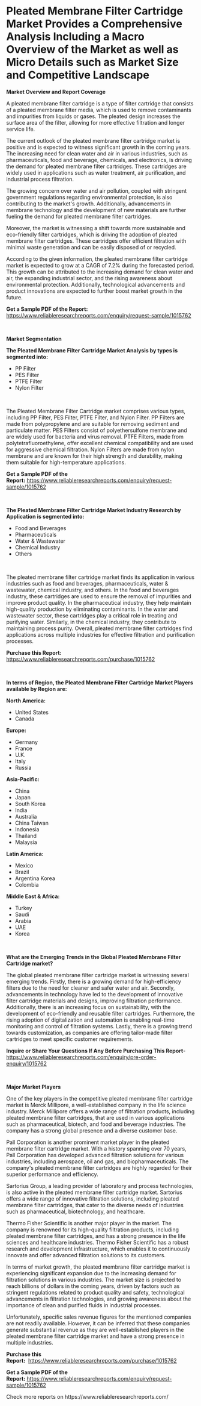 <p><h1>Pleated Membrane Filter Cartridge Market Provides a Comprehensive Analysis Including a Macro Overview of the Market as well as Micro Details such as Market Size and Competitive Landscape</h1></p><p><strong>Market Overview and Report Coverage</strong></p>
<p><p>A pleated membrane filter cartridge is a type of filter cartridge that consists of a pleated membrane filter media, which is used to remove contaminants and impurities from liquids or gases. The pleated design increases the surface area of the filter, allowing for more effective filtration and longer service life.</p><p>The current outlook of the pleated membrane filter cartridge market is positive and is expected to witness significant growth in the coming years. The increasing need for clean water and air in various industries, such as pharmaceuticals, food and beverage, chemicals, and electronics, is driving the demand for pleated membrane filter cartridges. These cartridges are widely used in applications such as water treatment, air purification, and industrial process filtration.</p><p>The growing concern over water and air pollution, coupled with stringent government regulations regarding environmental protection, is also contributing to the market's growth. Additionally, advancements in membrane technology and the development of new materials are further fueling the demand for pleated membrane filter cartridges.</p><p>Moreover, the market is witnessing a shift towards more sustainable and eco-friendly filter cartridges, which is driving the adoption of pleated membrane filter cartridges. These cartridges offer efficient filtration with minimal waste generation and can be easily disposed of or recycled.</p><p>According to the given information, the pleated membrane filter cartridge market is expected to grow at a CAGR of 7.2% during the forecasted period. This growth can be attributed to the increasing demand for clean water and air, the expanding industrial sector, and the rising awareness about environmental protection. Additionally, technological advancements and product innovations are expected to further boost market growth in the future.</p></p>
<p><strong>Get a Sample PDF of the Report:</strong> <a href="https://www.reliableresearchreports.com/enquiry/request-sample/1015762">https://www.reliableresearchreports.com/enquiry/request-sample/1015762</a></p>
<p>&nbsp;</p>
<p><strong>Market Segmentation</strong></p>
<p><strong>The Pleated Membrane Filter Cartridge Market Analysis by types is segmented into:</strong></p>
<p><ul><li>PP Filter</li><li>PES Filter</li><li>PTFE Filter</li><li>Nylon Filter</li></ul></p>
<p>&nbsp;</p>
<p><p>The Pleated Membrane Filter Cartridge market comprises various types, including PP Filter, PES Filter, PTFE Filter, and Nylon Filter. PP Filters are made from polypropylene and are suitable for removing sediment and particulate matter. PES Filters consist of polyethersulfone membrane and are widely used for bacteria and virus removal. PTFE Filters, made from polytetrafluoroethylene, offer excellent chemical compatibility and are used for aggressive chemical filtration. Nylon Filters are made from nylon membrane and are known for their high strength and durability, making them suitable for high-temperature applications.</p></p>
<p><strong>Get a Sample PDF of the Report:</strong>&nbsp;<a href="https://www.reliableresearchreports.com/enquiry/request-sample/1015762">https://www.reliableresearchreports.com/enquiry/request-sample/1015762</a></p>
<p>&nbsp;</p>
<p><strong>The Pleated Membrane Filter Cartridge Market Industry Research by Application is segmented into:</strong></p>
<p><ul><li>Food and Beverages</li><li>Pharmaceuticals</li><li>Water & Wastewater</li><li>Chemical Industry</li><li>Others</li></ul></p>
<p>&nbsp;</p>
<p><p>The pleated membrane filter cartridge market finds its application in various industries such as food and beverages, pharmaceuticals, water & wastewater, chemical industry, and others. In the food and beverages industry, these cartridges are used to ensure the removal of impurities and improve product quality. In the pharmaceutical industry, they help maintain high-quality production by eliminating contaminants. In the water and wastewater sector, these cartridges play a critical role in treating and purifying water. Similarly, in the chemical industry, they contribute to maintaining process purity. Overall, pleated membrane filter cartridges find applications across multiple industries for effective filtration and purification processes.</p></p>
<p><strong>Purchase this Report:</strong>&nbsp; <a href="https://www.reliableresearchreports.com/purchase/1015762">https://www.reliableresearchreports.com/purchase/1015762</a></p>
<p>&nbsp;</p>
<p><strong>In terms of Region, the Pleated Membrane Filter Cartridge Market Players available by Region are:</strong></p>
<p>
    <p> <strong> North America: </strong>
        <ul>
            <li>United States</li>
            <li>Canada</li>
        </ul>
        </p> 
    <p> <strong> Europe: </strong>
        <ul>
            <li>Germany</li>
            <li>France</li>
            <li>U.K.</li>
            <li>Italy</li>
            <li>Russia</li>
        </ul>
        </p> 
    <p> <strong> Asia-Pacific: </strong>
        <ul>
            <li>China</li>
            <li>Japan</li>
            <li>South Korea</li>
            <li>India</li>
            <li>Australia</li>
            <li>China Taiwan</li>
            <li>Indonesia</li>
            <li>Thailand</li>
            <li>Malaysia</li>
        </ul>
        </p> 
    <p> <strong> Latin America: </strong>
        <ul>
            <li>Mexico</li>
            <li>Brazil</li>
            <li>Argentina Korea</li>
            <li>Colombia</li>
        </ul>
        </p> 
    <p> <strong> Middle East & Africa: </strong>
        <ul>
            <li>Turkey</li>
            <li>Saudi</li>
            <li>Arabia</li>
            <li>UAE</li>
            <li>Korea</li>
        </ul>
    </p>
    </p>
<p>&nbsp;</p>
<p><strong>What are the Emerging Trends in the Global Pleated Membrane Filter Cartridge market?</strong></p>
<p><p>The global pleated membrane filter cartridge market is witnessing several emerging trends. Firstly, there is a growing demand for high-efficiency filters due to the need for cleaner and safer water and air. Secondly, advancements in technology have led to the development of innovative filter cartridge materials and designs, improving filtration performance. Additionally, there is an increasing focus on sustainability, with the development of eco-friendly and reusable filter cartridges. Furthermore, the rising adoption of digitalization and automation is enabling real-time monitoring and control of filtration systems. Lastly, there is a growing trend towards customization, as companies are offering tailor-made filter cartridges to meet specific customer requirements.</p></p>
<p><strong>Inquire or Share Your Questions If Any Before Purchasing This Report</strong>- <a href="https://www.reliableresearchreports.com/enquiry/pre-order-enquiry/1015762">https://www.reliableresearchreports.com/enquiry/pre-order-enquiry/1015762</a></p>
<p>&nbsp;</p>
<p><strong>Major Market Players</strong></p>
<p><p>One of the key players in the competitive pleated membrane filter cartridge market is Merck Millipore, a well-established company in the life science industry. Merck Millipore offers a wide range of filtration products, including pleated membrane filter cartridges, that are used in various applications such as pharmaceutical, biotech, and food and beverage industries. The company has a strong global presence and a diverse customer base.</p><p>Pall Corporation is another prominent market player in the pleated membrane filter cartridge market. With a history spanning over 70 years, Pall Corporation has developed advanced filtration solutions for various industries, including aerospace, oil and gas, and biopharmaceuticals. The company's pleated membrane filter cartridges are highly regarded for their superior performance and efficiency.</p><p>Sartorius Group, a leading provider of laboratory and process technologies, is also active in the pleated membrane filter cartridge market. Sartorius offers a wide range of innovative filtration solutions, including pleated membrane filter cartridges, that cater to the diverse needs of industries such as pharmaceutical, biotechnology, and healthcare.</p><p>Thermo Fisher Scientific is another major player in the market. The company is renowned for its high-quality filtration products, including pleated membrane filter cartridges, and has a strong presence in the life sciences and healthcare industries. Thermo Fisher Scientific has a robust research and development infrastructure, which enables it to continuously innovate and offer advanced filtration solutions to its customers.</p><p>In terms of market growth, the pleated membrane filter cartridge market is experiencing significant expansion due to the increasing demand for filtration solutions in various industries. The market size is projected to reach billions of dollars in the coming years, driven by factors such as stringent regulations related to product quality and safety, technological advancements in filtration technologies, and growing awareness about the importance of clean and purified fluids in industrial processes.</p><p>Unfortunately, specific sales revenue figures for the mentioned companies are not readily available. However, it can be inferred that these companies generate substantial revenue as they are well-established players in the pleated membrane filter cartridge market and have a strong presence in multiple industries.</p></p>
<p><strong>Purchase this Report:</strong>&nbsp;&nbsp;<a href="https://www.reliableresearchreports.com/purchase/1015762">https://www.reliableresearchreports.com/purchase/1015762</a></p>
<p></p>
<p><strong>Get a Sample PDF of the Report:</strong>&nbsp;<a href="https://www.reliableresearchreports.com/enquiry/request-sample/1015762">https://www.reliableresearchreports.com/enquiry/request-sample/1015762</a></p>
<p>Check more reports on https://www.reliableresearchreports.com/</p>